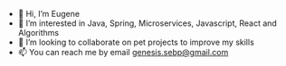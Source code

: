 - 👋 Hi, I’m Eugene
- 👀 I’m interested in Java, Spring, Microservices, Javascript, React and Algorithms
- 💞️ I’m looking to collaborate on pet projects to improve my skills
- 📫 You can reach me by email genesis.sebp@gmail.com

<!---
eugene-novik/eugene-novik is a ✨ special ✨ repository because its `README.md` (this file) appears on your GitHub profile.
You can click the Preview link to take a look at your changes.
--->
